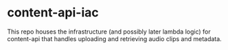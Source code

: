 # content-api-iac

This repo houses the infrastructure (and possibly later lambda logic) for content-api that handles uploading and retrieving audio clips and metadata.
